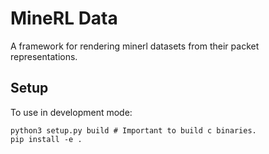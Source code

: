 # MineRL Data

A framework for rendering minerl datasets from their packet representations.

## Setup

To use in development mode:

    python3 setup.py build # Important to build c binaries.
    pip install -e .

